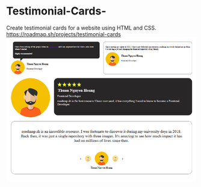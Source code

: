 # Testimonial-Cards-
Create testimonial cards for a website using HTML and CSS. 
https://roadmap.sh/projects/testimonial-cards
![alt text](image.png)
